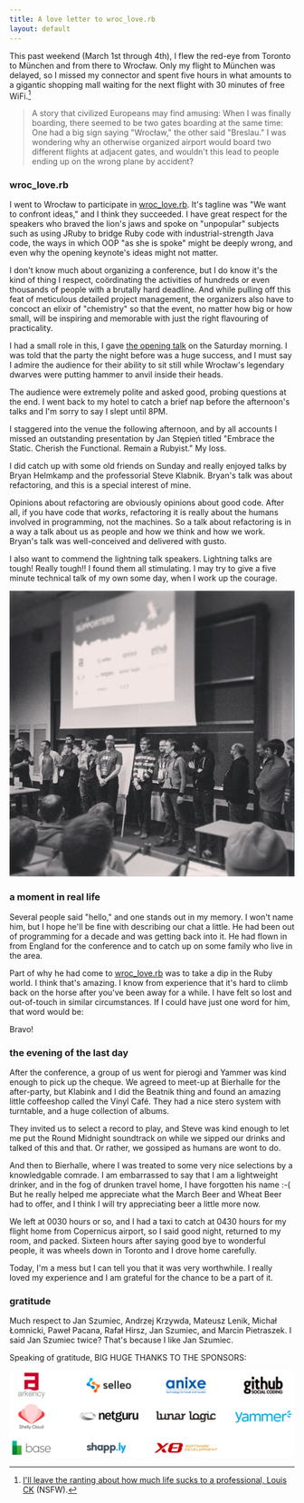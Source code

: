 ```yaml
---
title: A love letter to wroc_love.rb
layout: default
---
```


This past weekend (March 1st through 4th), I flew the red-eye from Toronto to München and from there to Wrocław. Only my flight to München was delayed, so I missed my connector and spent five hours in what amounts to a gigantic shopping mall waiting for the next flight with 30 minutes of free WiFi.[^rant]

[^rant]: [I'll leave the ranting about how much life sucks to a professional, Louis CK](http://youtu.be/KpUNA2nutbk) (NSFW).

> A story that civilized Europeans may find amusing: When I was finally boarding, there seemed to be two gates boarding at the same time: One had a big sign saying "Wrocław," the other said "Breslau." I was wondering why an otherwise organized airport would board two different flights at adjacent gates, and wouldn't this lead to people ending up on the wrong plane by accident?

### wroc_love.rb

I went to Wrocław to participate in [wroc_love.rb]. It's tagline was "We want to confront ideas," and I think they succeeded. I have great respect for the speakers who braved the lion's jaws and spoke on "unpopular" subjects such as using JRuby to bridge Ruby code with industrial-strength Java code, the ways in which OOP "as she is spoke" might be deeply wrong, and even why the opening keynote's ideas might not matter.

[wroc_love.rb]: http://wrocloverb.com

I don't know much about organizing a conference, but I do know it's the kind of thing I respect, coördinating the activities of hundreds or even thousands of people with a brutally hard deadline. And while pulling off this feat of meticulous detailed project management, the organizers also have to concoct an elixir of "chemistry" so that the event, no matter how big or how small, will be inspiring and memorable with just the right flavouring of practicality.

I had a small role in this, I gave [the opening talk](/2013/03/02/the-not-so-big-keynote.html) on the Saturday morning. I was told that the party the night before was a huge success, and I must say I admire the audience for their ability to sit still while Wrocław's legendary dwarves were putting hammer to anvil inside their heads.

The audience were extremely polite and asked good, probing questions at the end. I went back to my hotel to catch a brief nap before the afternoon's talks and I'm sorry to say I slept until 8PM.

I staggered into the venue the following afternoon, and by all accounts I missed an outstanding presentation by Jan Stępień titled "Embrace the Static. Cherish the Functional. Remain a Rubyist." My loss.

I did catch up with some old friends on Sunday and really enjoyed talks by Bryan Helmkamp and the professorial Steve Klabnik. Bryan's talk was about refactoring, and this is a special interest of mine.

Opinions about refactoring are obviously opinions about good code. After all, if you have code that *works*, refactoring it is really about the humans involved in programming, not the machines. So a talk about refactoring is in a way a talk about us as people and how we think and how we work. Bryan's talk was well-conceived and delivered with gusto.

I also want to commend the lightning talk speakers. Lightning talks are tough! Really tough!! I found them all stimulating. I may try to give a five minute technical talk of my own some day, when I work up the courage.

![](/assets/images/wrocloverbspeakers.png)

### a moment in real life

Several people said "hello," and one stands out in my memory. I won't name him, but I hope he'll be fine with describing our chat a little. He had been out of programming for a decade and was getting back into it. He had flown in from England for the conference and to catch up on some family who live in the area.

Part of why he had come to [wroc_love.rb] was to take a dip in the Ruby world. I think that's  amazing. I know from experience that it's hard to climb back on the horse after you've been away for a while. I have felt so lost and out-of-touch in similar circumstances. If I could have just one word for him, that word would be:

Bravo!

### the evening of the last day

After the conference, a group of us went for pierogi and Yammer was kind enough to pick up the cheque. We agreed to meet-up at Bierhalle for the after-party, but Klabink and I did the Beatnik thing and found an amazing little coffeeshop called the Vinyl Café. They had a nice stero system with turntable, and a huge collection of albums.

They invited us to select a record to play, and Steve was kind enough to let me put the Round Midnight soundtrack on while we sipped our drinks and talked of this and that. Or rather, we gossiped as humans are wont to do.

And then to Bierhalle, where I was treated to some very nice selections by a knowledgable comrade. I am embarrassed to say that I am a lightweight drinker, and in the fog of drunken travel home, I have forgotten his name :-( But he really helped me appreciate what the March Beer and Wheat Beer had to offer, and I think I will try appreciating beer a little more now.

We left at 0030 hours or so, and I had a taxi to catch at 0430 hours for my flight home from Copernicus airport, so I said good night, returned to my room, and packed. Sixteen hours after saying good bye to wonderful people, it was wheels down in Toronto and I drove home carefully.

Today, I'm a mess but I can tell you that it was very worthwhile. I really loved my experience and I am grateful for the chance to be a part of it.

### gratitude

Much respect to Jan Szumiec, Andrzej Krzywda, Mateusz Lenik, Michał Łomnicki, Paweł Pacana, Rafał Hirsz, Jan Szumiec, and Marcin Pietraszek. I said Jan Szumiec twice? That's because I like Jan Szumiec.

Speaking of gratitude, BIG HUGE THANKS TO THE SPONSORS:

![](/assets/images/wrocloverbsponsors.png)